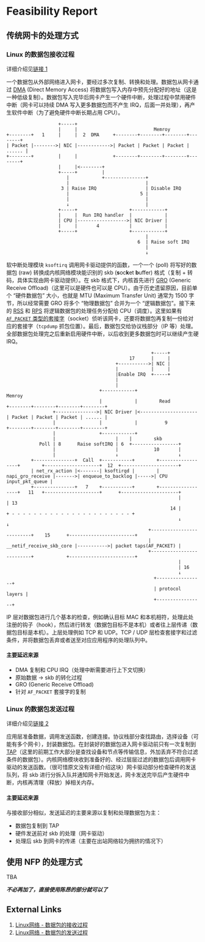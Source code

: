 # Feasibility Report

## 传统网卡的处理方式

### Linux 的数据包接收过程

详细介绍见[链接 1][1]

一个数据包从外部网络进入网卡，要经过多次复制、转换和处理。数据包从网卡通过 [DMA](https://en.wikipedia.org/wiki/Direct_memory_access) (Direct Memory Access) 将数据包写入内存中预先分配好的地址（这是一种低级复制）。数据包写入完毕后网卡产生一个硬件中断，处理过程中禁用硬件中断（网卡可以持续 DMA 写入更多数据包而不产生 IRQ，后面一并处理），再产生软件中断（为了避免硬件中断长期占用 CPU）。

```text
                   +-----+
                   |     |                            Memroy
+--------+   1     |     |  2  DMA     +--------+--------+--------+--------+
| Packet |-------->| NIC |------------>| Packet | Packet | Packet | ...... |
+--------+         |     |             +--------+--------+--------+--------+
                   |     |<--------+
                   +-----+         |
                      |            +---------------+
                      |                            |
                    3 | Raise IRQ                  | Disable IRQ
                      |                          5 |
                      |                            |
                      ↓                            |
                   +-----+                   +------------+
                   |     |  Run IRQ handler  |            |
                   | CPU |------------------>| NIC Driver |
                   |     |       4           |            |
                   +-----+                   +------------+
                                                   |
                                                6  | Raise soft IRQ
                                                   |
                                                   ↓
```

软中断处理模块 `ksoftirq` 调用网卡驱动提供的函数，一个一个 (poll) 将写好的数据包 (raw) 转换成内核网络模块能识别的 skb (**s**oc**k**et **b**uffer) 格式（复制 + 转码，具体实现由网卡驱动提供）。在 skb 格式下，内核首先进行 [GRO](https://lwn.net/Articles/358910/) (Generic Receive Offload)（这里可以是硬件也可以是 CPU）。由于历史遗留原因，目前单个 “硬件数据包” 大小，也就是 MTU (Maximum Transfer Unit) 通常为 1500 字节，所以经常需要 GRO 将多个 “物理数据包” 合并为一个 “逻辑数据包”。接下来的 [RSS](https://docs.microsoft.com/en-us/windows-hardware/drivers/network/introduction-to-receive-side-scaling) 和 [RPS](https://github.com/torvalds/linux/blob/v3.13/Documentation/networking/scaling.txt#L99-L222) 将逻辑数据包的处理任务分配给 CPU（调度）。这里如果有 [`AF_PACKET` 类型的套接字](http://man7.org/linux/man-pages/man7/packet.7.html)（socket）侦听该网卡，还要将数据包再复制一份给对应的套接字（`tcpdump` 抓包位置）。最后，数据包交给协议栈部分（IP 等）处理。全部数据包处理完之后重新启用硬件中断，以后收到更多数据包时可以继续产生硬 IRQ。

```text
                                                     +-----+
                                             17      |     |
                                        +----------->| NIC |
                                        |            |     |
                                        |Enable IRQ  +-----+
                                        |
                                        |
                                  +------------+                                      Memroy
                                  |            |        Read           +--------+--------+--------+--------+
                 +--------------->| NIC Driver |<--------------------- | Packet | Packet | Packet | ...... |
                 |                |            |          9            +--------+--------+--------+--------+
                 |                +------------+
                 |                      |    |        skb
            Poll | 8      Raise softIRQ | 6  +-----------------+
                 |                      |             10       |
                 |                      ↓                      ↓
         +---------------+  Call  +-----------+        +------------------+        +--------------------+  12  +---------------------+
         | net_rx_action |<-------| ksoftirqd |        | napi_gro_receive |------->| enqueue_to_backlog |----->| CPU input_pkt_queue |
         +---------------+   7    +-----------+        +------------------+   11   +--------------------+      +---------------------+
                                                               |                                                      | 13
                                                            14 |        + - - - - - - - - - - - - - - - - - - - - - - +
                                                               ↓        ↓
                                                    +--------------------------+    15      +------------------------+
                                                    | __netif_receive_skb_core |----------->| packet taps(AF_PACKET) |
                                                    +--------------------------+            +------------------------+
                                                               |
                                                               | 16
                                                               ↓
                                                      +-----------------+
                                                      | protocol layers |
                                                      +-----------------+
```

IP 层对数据包进行几个基本的检查，例如确认目标 MAC 和本机相符，处理此处注册的钩子（hook），然后进行转发（数据包目标不是本机）或者往上层传递（数据包目标是本机）。上层处理例如 TCP 和 UDP。TCP / UDP 层检查套接字和过滤条件，并将数据包丢弃或者送至对应应用程序的处理队列中。

#### 主要延迟来源

- DMA 复制和 CPU IRQ（处理中断需要进行上下文切换）
- 原始数据 → skb 的转化过程
- GRO (Generic Receive Offload)
- 针对 `AF_PACKET` 套接字的复制

### Linux 的数据包发送过程

详细介绍见[链接 2][2]

应用层准备数据，调用发送函数，创建连接。协议栈部分查找路由，选择设备（可能有多个网卡），封装数据包。在封装好的数据包进入网卡驱动前只有一次复制到 [TAP](https://en.wikipedia.org/wiki/Network_tap)（这里的前期工作大部分是查找设备和节点等传输信息，外加丢弃不符合过滤条件的数据包）。内核网络模块收到准备好的、经过层层过滤的数据包后调用网卡驱动的发送函数。（很可惜原文没有详细介绍这块）网卡驱动部分检查硬件的发送队列，将 skb 进行分拆入队并通知网卡开始发送，网卡发送完毕后产生硬件中断，内核再清理（释放）掉相关内存。

#### 主要延迟来源

与接收部分相似，发送延迟的主要来源以复制和处理数据包为主：

- 数据包复制到 TAP
- 硬件发送前对 skb 的处理（网卡驱动）
- 处理后 skb 到网卡的传递（主要在出站网络较为拥挤的情况下）

## 使用 NFP 的处理方式

TBA

***不必再加了，直接使用陈昂的部分就可以了***

## External Links

1. [Linux网络 - 数据包的接收过程][1]
2. [Linux网络 - 数据包的发送过程][2]

[1]: https://segmentfault.com/a/1190000008836467
[2]: https://segmentfault.com/a/1190000008926093
